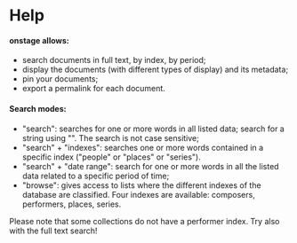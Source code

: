 # Help
#### onstage allows:

* search documents in full text, by index, by period;
* display the documents (with different types of display) and its metadata;
* pin your documents;
* export a permalink for each document.

#### Search modes:

* "search": searches for one or more words in all listed data; search for a string using "". The search is not case sensitive;
* "search" + "indexes": searches one or more words contained in a specific index ("people" or "places" or "series").
* "search" + "date range": search for one or more words in all the listed data related to a specific period of time;
* "browse": gives access to lists where the different indexes of the database are classified. Four indexes are available: composers, performers, places, series.

Please note that some collections do not have a performer index. Try also with the full text search!
